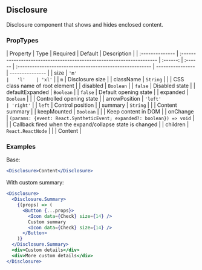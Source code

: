 ## Disclosure

Disclosure component that shows and hides enclosed content.

### PropTypes

| Property        | Type                                                                  | Required | Default | Description                                              |
| :-------------- | :-------------------------------------------------------------------- | :------: | :------ | :------------------------------------------------------- | ---------------- | --------------- |
| size            | `'m'                                                                  |   'l'    | 'xl'`   |                                                          | `m`              | Disclosure size |
| className       | `String`                                                              |          |         | CSS class name of root element                           |
| disabled        | `Boolean`                                                             |          | `false` | Disabled state                                           |
| defaultExpanded | `Boolean`                                                             |          | `false` | Default opening state                                    |
| expanded        | `Boolean`                                                             |          |         | Controlled opening state                                 |
| arrowPosition   | `'left'                                                               | 'right'` |         | `left`                                                   | Control position |
| summary         | `String`                                                              |          |         | Content summary                                          |
| keepMounted     | `Boolean`                                                             |          |         | Keep content in DOM                                      |
| onChange        | `(params: {event: React.SyntheticEvent; expanded?: boolean}) => void` |          |         | Callback fired when the expand/collapse state is changed |
| children        | `React.ReactNode`                                                     |          |         | Content                                                  |

### Examples

Base:

```jsx
<Disclosure>Content</Disclosure>
```

With custom summary:

```jsx
<Disclosure>
  <Disclosure.Summary>
    {(props) => (
      <Button {...props}>
        <Icon data={Check} size={14} />
        Custom summary
        <Icon data={Check} size={14} />
      </Button>
    )}
  </Disclosure.Summary>
  <div>Custom details</div>
  <div>More custom details</div>
</Disclosure>
```
